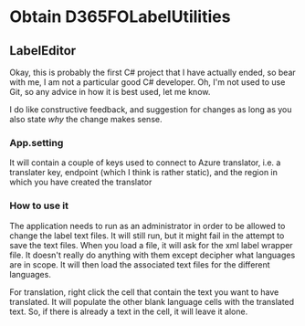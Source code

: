 # Obtain D365FOLabelUtilities

## LabelEditor
Okay, this is probably the first C# project that I have actually ended, so bear with me, I am not a particular good C# developer. Oh, I'm not used to use Git, so any advice in how it is best used, let me know. 

I do like constructive feedback, and suggestion for changes as long as you also state _why_ the change makes sense.

### App.setting
It will contain a couple of keys used to connect to Azure translator, i.e. a translater key, endpoint (which I think is rather static), and the region in which you have created the translator

### How to use it
The application needs to run as an administrator in order to be allowed to change the label text files. It will still run, but it might fail in the attempt to save the text files.
When you load a file, it will ask for the xml label wrapper file. It doesn't really do anything with them except decipher what languages are in scope. It will then load the associated text files for the different languages.

For translation, right click the cell that contain the text you want to have translated. It will populate the other blank language cells with the translated text. So, if there is already a text in the cell, it will leave it alone.